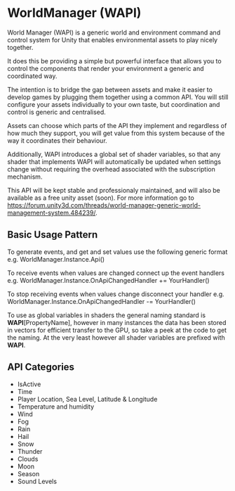 # WorldManager (WAPI)
World Manager (WAPI) is a generic world and environment command and control system for Unity that enables environmental assets to play nicely together.

It does this be providing a simple but powerful interface that allows you to control the components that render your environment a generic and coordinated way.

The intention is to bridge the gap between assets and make it easier to develop games by plugging them together using a common API. You will still configure your assets individually to your own taste, but coordination and control is generic and centralised.

Assets can choose which parts of the API they implement and regardless of how much they support, you will get value from this system because of the way it coordinates their behaviour.

Additionally, WAPI introduces a global set of shader variables, so that any shader that implements WAPI will automatically be updated when settings change without requiring the overhead associated with the subscription mechanism.

This API will be kept stable and professionaly maintained, and will also be available as a free unity asset (soon). For more information go to https://forum.unity3d.com/threads/world-manager-generic-world-management-system.484239/.

## Basic Usage Pattern

To generate events, and get and set values use the following generic format e.g. 
    WorldManager.Instance.Api()

To receive events when values are changed connect up the event handlers e.g. 
    WorldManager.Instance.OnApiChangedHandler += YourHandler()

To stop receiving events when values change disconnect your handler e.g.
    WorldManager.Instance.OnApiChangedHandler -= YourHandler()

To use as global variables in shaders the general naming standard is __WAPI__[PropertyName], however in many instances the data has been stored in vectors for efficient transfer to the GPU, so take a peek at the code to get the naming. At the very least however all shader variables are prefixed with __WAPI__.

## API Categories

* IsActive
* Time
* Player Location, Sea Level, Latitude & Longitude
* Temperature and humidity
* Wind
* Fog
* Rain
* Hail
* Snow
* Thunder
* Clouds
* Moon
* Season
* Sound Levels